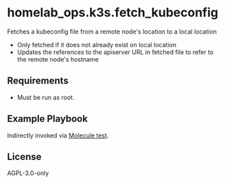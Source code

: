 homelab_ops.k3s.fetch_kubeconfig
====================================

Fetches a kubeconfig file from a remote node's location to a local location
- Only fetched if it does not already exist on local location
- Updates the references to the apiserver URL in fetched file to refer to the remote node's hostname

Requirements
------------

- Must be run as root.

Example Playbook
----------------

Indirectly invoked via [Molecule test](../../molecule/default/converge.yml).

License
-------

AGPL-3.0-only
